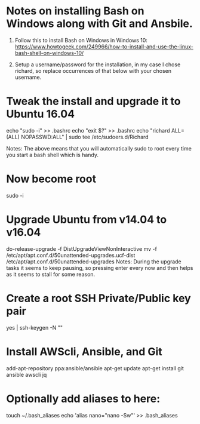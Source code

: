 # Notes on installing Bash on Windows along with Git and Ansbile.

1. Follow this to install Bash on Windows in Windows 10:
https://www.howtogeek.com/249966/how-to-install-and-use-the-linux-bash-shell-on-windows-10/

2. Setup a username/password for the installation, in my case I chose richard, so replace occurrences of that below with your chosen username.

# Tweak the install and upgrade it to Ubuntu 16.04
echo "sudo -i" >> .bashrc
echo "exit $?" >> .bashrc
echo "richard ALL=(ALL) NOPASSWD:ALL"  | sudo tee /etc/sudoers.d/Richard

Notes: The above means that you will automatically sudo to root every time you start a bash shell which is handy.

# Now become root
sudo -i

# Upgrade Ubuntu from v14.04 to v16.04
do-release-upgrade -f DistUpgradeViewNonInteractive
mv -f /etc/apt/apt.conf.d/50unattended-upgrades.ucf-dist /etc/apt/apt.conf.d/50unattended-upgrades
Notes: During the upgrade tasks it seems to keep pausing, so pressing enter every now and then helps as it seems to stall for some reason.

# Create a root SSH Private/Public key pair
yes | ssh-keygen -N ""

# Install AWScli, Ansible, and Git
add-apt-repository ppa:ansible/ansible
apt-get update
apt-get install git ansible awscli jq

# Optionally add aliases to here:
touch ~/.bash_aliases
echo 'alias nano="nano -Sw"' >> .bash_aliases

